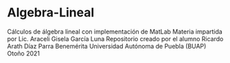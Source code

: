 # Algebra-Lineal
Cálculos de álgebra lineal con implementación de MatLab
Materia impartida por Lic. Araceli Gisela García Luna
Repositorio creado por el alumno Ricardo Arath Díaz Parra
Benemérita Universidad Autónoma de Puebla (BUAP)
Otoño 2021
